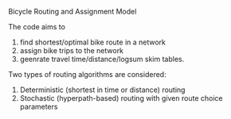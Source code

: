 Bicycle Routing and Assignment Model 

The code aims to
1. find shortest/optimal bike route in a network
2. assign bike trips to the network
3. geenrate travel time/distance/logsum skim tables.

Two types of routing algorithms are considered:
1. Deterministic (shortest in time or distance) routing
2. Stochastic (hyperpath-based) routing with given route choice parameters
